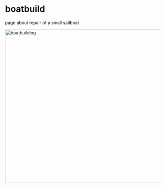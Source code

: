 # boatbuild
page about  repair of a small sailboat

 <img src="img/FireShot  boatunderconstruct.png"  width="800" height="500" alt="boatbuilding">
